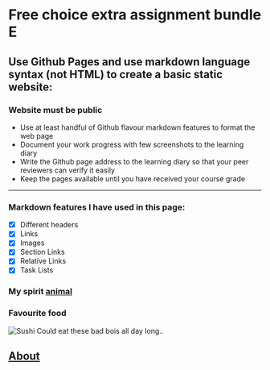 # Free choice extra assignment bundle E
## Use Github Pages and use markdown language syntax (not HTML) to create a basic static website:
### Website must be public
* Use at least handful of Github flavour markdown features to format the web page
* Document your work progress with few screenshots to the learning diary
* Write the Github page address to the learning diary so that your peer reviewers can verify it easily
* Keep the pages available until you have received your course grade
---
### Markdown features I have used in this page:
- [x] Different headers
- [x] Links
- [x] Images
- [x] Section Links
- [x] Relative Links
- [x] Task Lists

### My spirit [animal](https://en.wikipedia.org/wiki/Capybara)
### Favourite food 
![Sushi](https://img.ccnull.de/1020000/preview/1022911_75035b229cbfcfac2e53e66cd0175c45.jpg)
Could eat these bad bois all day long..

## [About](about.md)